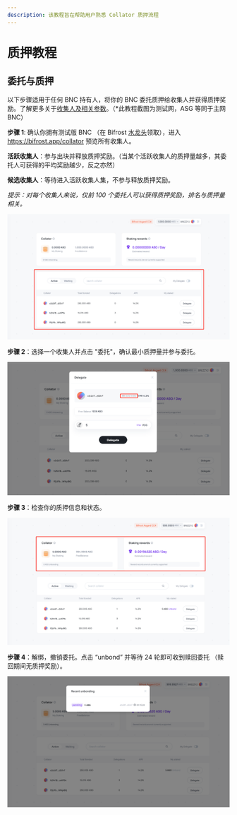 ```yaml
---
description: 该教程旨在帮助用户熟悉 Collator 质押流程
---
```


# 质押教程

## 委托与质押 <a href="#bifrost-staking-tutorial-delegate-to-collator" id="bifrost-staking-tutorial-delegate-to-collator"></a>

以下步骤适用于任何 BNC 持有人，将你的 BNC 委托质押给收集人并获得质押奖励。了解更多关于[收集人及相关参数](https://wiki.bifrost.finance/v/zh/jie-dian/bifrost-shou-ji-ren-gong-kai-ce-shi)。（\*此教程截图为测试网，ASG 等同于主网 BNC）

**步骤 1**: 确认你拥有测试版 BNC （在 Bifrost [水龙头](https://t.me/bifrost\_collator\_faucet\_bot)领取），进入 https://bifrost.app/collator 预览所有收集人。

**活跃收集人**：参与出块并释放质押奖励。（当某个活跃收集人的质押量越多，其委托人可获得的平均奖励越少，反之亦然）

**候选收集人**：等待进入活跃收集人集，不参与释放质押奖励。

_提示：对每个收集人来说，仅前 100 个委托人可以获得质押奖励，排名与质押量相关。_

![](<../.gitbook/assets/image (13).png>)

**步骤 2**：选择一个收集人并点击 "委托"，确认最小质押量并参与委托。

![](<../.gitbook/assets/image (6).png>)

**步骤 3**：检查你的质押信息和状态。

![](<../.gitbook/assets/image (8).png>)

**步骤 4**：解绑，撤销委托。点击 “unbond” 并等待 24 轮即可收到赎回委托 （赎回期间无质押奖励）。

![](<../.gitbook/assets/image (7).png>)
